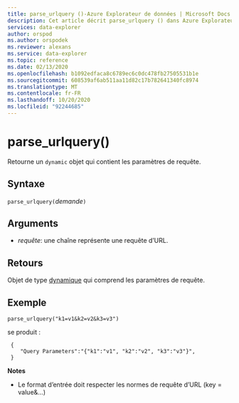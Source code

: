 ```yaml
---
title: parse_urlquery ()-Azure Explorateur de données | Microsoft Docs
description: Cet article décrit parse_urlquery () dans Azure Explorateur de données.
services: data-explorer
author: orspod
ms.author: orspodek
ms.reviewer: alexans
ms.service: data-explorer
ms.topic: reference
ms.date: 02/13/2020
ms.openlocfilehash: b1092edfaca8c6789ec6c0dc478fb27505531b1e
ms.sourcegitcommit: 608539af6ab511aa11d82c17b782641340fc8974
ms.translationtype: MT
ms.contentlocale: fr-FR
ms.lasthandoff: 10/20/2020
ms.locfileid: "92244685"
---
```

# <a name="parse_urlquery"></a>parse_urlquery()

Retourne un `dynamic` objet qui contient les paramètres de requête.

## <a name="syntax"></a>Syntaxe

`parse_urlquery(`*demande*`)`

## <a name="arguments"></a>Arguments

* *requête*: une chaîne représente une requête d’URL.

## <a name="returns"></a>Retours

Objet de type [dynamique](./scalar-data-types/dynamic.md) qui comprend les paramètres de requête.

## <a name="example"></a>Exemple

```kusto
parse_urlquery("k1=v1&k2=v2&k3=v3")
```

se produit :

```kusto
 {
    "Query Parameters":"{"k1":"v1", "k2":"v2", "k3":"v3"}",
 }
```

**Notes**

* Le format d’entrée doit respecter les normes de requête d’URL (key = value&...)
 